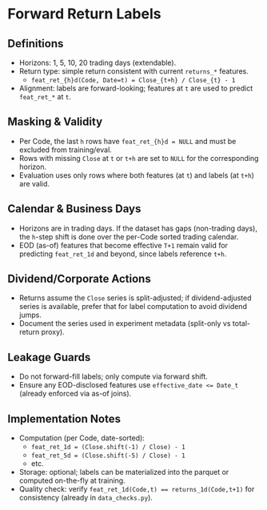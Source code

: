 # Forward Return Labels

## Definitions
- Horizons: 1, 5, 10, 20 trading days (extendable).
- Return type: simple return consistent with current `returns_*` features.
  - `feat_ret_{h}d(Code, Date=t) = Close_{t+h} / Close_{t} - 1`
- Alignment: labels are forward-looking; features at `t` are used to predict `feat_ret_*` at `t`.

## Masking & Validity
- Per Code, the last `h` rows have `feat_ret_{h}d = NULL` and must be excluded from training/eval.
- Rows with missing `Close` at `t` or `t+h` are set to `NULL` for the corresponding horizon.
- Evaluation uses only rows where both features (at `t`) and labels (at `t+h`) are valid.

## Calendar & Business Days
- Horizons are in trading days. If the dataset has gaps (non-trading days), the `h`-step shift is done over the per-Code sorted trading calendar.
- EOD (as-of) features that become effective `T+1` remain valid for predicting `feat_ret_1d` and beyond, since labels reference `t+h`.

## Dividend/Corporate Actions
- Returns assume the `Close` series is split-adjusted; if dividend-adjusted series is available, prefer that for label computation to avoid dividend jumps.
- Document the series used in experiment metadata (split-only vs total-return proxy).

## Leakage Guards
- Do not forward-fill labels; only compute via forward shift.
- Ensure any EOD-disclosed features use `effective_date <= Date_t` (already enforced via as-of joins).

## Implementation Notes
- Computation (per Code, date-sorted):
  - `feat_ret_1d = (Close.shift(-1) / Close) - 1`
  - `feat_ret_5d = (Close.shift(-5) / Close) - 1`
  - etc.
- Storage: optional; labels can be materialized into the parquet or computed on-the-fly at training.
- Quality check: verify `feat_ret_1d(Code,t) == returns_1d(Code,t+1)` for consistency (already in `data_checks.py`).


